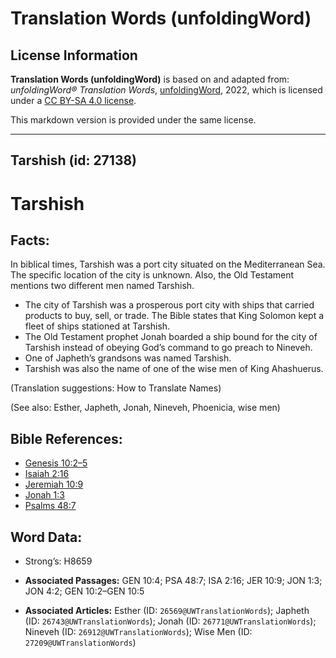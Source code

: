 # Translation Words (unfoldingWord)

## License Information

**Translation Words (unfoldingWord)** is based on and adapted from: _unfoldingWord® Translation Words_, [unfoldingWord](https://unfoldingword.org/utw), 2022, which is licensed under a [CC BY-SA 4.0 license](https://creativecommons.org/licenses/by-sa/4.0/legalcode.en).

This markdown version is provided under the same license.



--------------------------------

## Tarshish (id: 27138)

Tarshish
========

Facts:
------

In biblical times, Tarshish was a port city situated on the Mediterranean Sea. The specific location of the city is unknown. Also, the Old Testament mentions two different men named Tarshish.

* The city of Tarshish was a prosperous port city with ships that carried products to buy, sell, or trade. The Bible states that King Solomon kept a fleet of ships stationed at Tarshish.
* The Old Testament prophet Jonah boarded a ship bound for the city of Tarshish instead of obeying God’s command to go preach to Nineveh.
* One of Japheth’s grandsons was named Tarshish.
* Tarshish was also the name of one of the wise men of King Ahashuerus.

(Translation suggestions: How to Translate Names)

(See also: Esther, Japheth, Jonah, Nineveh, Phoenicia, wise men)

Bible References:
-----------------

* [Genesis 10:2–5](https://ref.ly/Gen10:2-Gen10:5)
* [Isaiah 2:16](https://ref.ly/Isa2:16)
* [Jeremiah 10:9](https://ref.ly/Jer10:9)
* [Jonah 1:3](https://ref.ly/Jonah1:3)
* [Psalms 48:7](https://ref.ly/Ps48:7)

Word Data:
----------

* Strong’s: H8659

* **Associated Passages:** GEN 10:4; PSA 48:7; ISA 2:16; JER 10:9; JON 1:3; JON 4:2; GEN 10:2–GEN 10:5
* **Associated Articles:** Esther (ID: `26569@UWTranslationWords`); Japheth (ID: `26743@UWTranslationWords`); Jonah (ID: `26771@UWTranslationWords`); Nineveh (ID: `26912@UWTranslationWords`); Wise Men (ID: `27209@UWTranslationWords`)

